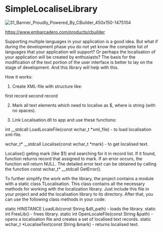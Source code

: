 # SimpleLocaliseLibrary
![31_Banner_Proudly_Powered_By_CBuilder_450x150-1475104](https://user-images.githubusercontent.com/33027745/120885678-cdc61380-c5f2-11eb-9603-71658ad1abdd.png)

https://www.embarcadero.com/products/cbuilder

Supporting multiple languages in your application is a good idea. But what if during the development phase you do not yet know the complete list of languages that your application will support? Or perhaps the localisation of your application will be created by enthusiasts? The basis for the modification of the text portion of the user interface is better to lay on the stage of development. And this library will help with this.

How it works:

1. Create XML-file with structure like:

<LocalisationFile>
	<Record id = 'id_1'>first record</Record>
	<Record id = 'id_2'>second record</Record>
</LocalisationFile>

2. Mark all text elements which need to localise as $<id>, where <id> is string (with no spaces).

3. Link Localisation.dll to app and use these functions:

int __stdcall LoadLocaleFile(const wchar_t *xml_file) - to load localisation xml-file.

wchar_t* __stdcall Localise(const wchar_t *mark) - to get localised text.

Localise() geting mark (like $1) and searching for it in record list. If it found, function returns record that assigned to mark. If an error occurs, the function will return NULL. The detailed error text can be obtained by calling the function const wchar_t* __stdcall GetError().
	
To further simplify the work with the library, the project contains a module with a static class TLocalisation. This class contains all the necessary methods for working with the localization library. Just include this file in your project and add the localisation library to its directory. After that, you can use the following class methods in your code:

static HINSTANCE LoadLib(const String &dll_path) - loads the library.
static int FreeLib() - frees library.
static int OpenLocaleFile(const String &path) - opens a localisation file and creates a set of localised text records.
static wchar_t *LocaliseText(const String &mark) - returns localised text.
